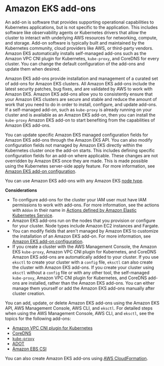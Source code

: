 # Amazon EKS add\-ons<a name="eks-add-ons"></a>

An add\-on is software that provides supporting operational capabilities to Kubernetes applications, but is not specific to the application\. This includes software like observability agents or Kubernetes drivers that allow the cluster to interact with underlying AWS resources for networking, compute, and storage\. Add\-on software is typically built and maintained by the Kubernetes community, cloud providers like AWS, or third\-party vendors\. Amazon EKS automatically installs self\-managed add\-ons such as the Amazon VPC CNI plugin for Kubernetes, `kube-proxy`, and CoreDNS for every cluster\. You can change the default configuration of the add\-ons and update them when desired\.

 Amazon EKS add\-ons provide installation and management of a curated set of add\-ons for Amazon EKS clusters\. All Amazon EKS add\-ons include the latest security patches, bug fixes, and are validated by AWS to work with Amazon EKS\. Amazon EKS add\-ons allow you to consistently ensure that your Amazon EKS clusters are secure and stable and reduce the amount of work that you need to do in order to install, configure, and update add\-ons\. If a self\-managed add\-on, such as `kube-proxy` is already running on your cluster and is available as an Amazon EKS add\-on, then you can install the `kube-proxy` Amazon EKS add\-on to start benefiting from the capabilities of Amazon EKS add\-ons\.

You can update specific Amazon EKS managed configuration fields for Amazon EKS add\-ons through the Amazon EKS API\. You can also modify configuration fields not managed by Amazon EKS directly within the Kubernetes cluster once the add\-on starts\. This includes defining specific configuration fields for an add\-on where applicable\. These changes are not overridden by Amazon EKS once they are made\. This is made possible using the Kubernetes server\-side apply feature\. For more information, see [Amazon EKS add\-on configuration](add-ons-configuration.md)\.

You can use Amazon EKS add\-ons with any Amazon EKS [node type](eks-compute.md)\.

**Considerations**
+ To configure add\-ons for the cluster your IAM user must have IAM permissions to work with add\-ons\. For more information, see the actions with `Addon` in their name in [Actions defined by Amazon Elastic Kubernetes Service](https://docs.aws.amazon.com/service-authorization/latest/reference/list_amazonelastickubernetesservice.html#amazonelastickubernetesservice-actions-as-permissions)\.
+ Amazon EKS add\-ons run on the nodes that you provision or configure for your cluster\. Node types include Amazon EC2 instances and Fargate\.
+ You can modify fields that aren't managed by Amazon EKS to customize the installation of an Amazon EKS add\-on\. For more information, see [Amazon EKS add\-on configuration](add-ons-configuration.md)\.
+ If you create a cluster with the AWS Management Console, the Amazon EKS `kube-proxy`, Amazon VPC CNI plugin for Kubernetes, and CoreDNS Amazon EKS add\-ons are automatically added to your cluster\. If you use `eksctl` to create your cluster with a `config` file, `eksctl` can also create the cluster with Amazon EKS add\-ons\. If you create your cluster using `eksctl` without a `config` file or with any other tool, the self\-managed `kube-proxy`, Amazon VPC CNI plugin for Kubernetes, and CoreDNS add\-ons are installed, rather than the Amazon EKS add\-ons\. You can either manage them yourself or add the Amazon EKS add\-ons manually after cluster creation\.

You can add, update, or delete Amazon EKS add\-ons using the Amazon EKS API, AWS Management Console, AWS CLI, and `eksctl`\. For detailed steps when using the AWS Management Console, AWS CLI, and `eksctl`, see the topics for the following add\-ons:
+ [Amazon VPC CNI plugin for Kubernetes](managing-vpc-cni.md)
+ [CoreDNS](managing-coredns.md) 
+ [`kube-proxy`](managing-kube-proxy.md)
+ [ADOT](opentelemetry.md)
+ [Amazon EBS CSI](managing-ebs-csi.md)

You can also create Amazon EKS add\-ons using [AWS CloudFormation](https://docs.aws.amazon.com/AWSCloudFormation/latest/UserGuide/aws-resource-eks-addon.html)\.